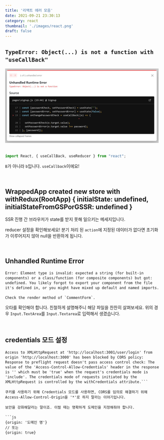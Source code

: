 ```yaml
---
title: '리액트 에러 모음'
date: 2021-09-21 23:30:13
category: react
thumbnail: './images/react.png'
draft: false
---
```


## `TypeError: Object(...) is not a function with "useCallBack"`

<div>

<img src="./images/2021-react-01.jpg" alt="오류" width="500"/>

</div>

<br>

```js
import React, { useCallBack, useReducer } from "react";
```

`B`가 아니라 `b`입니다. `useCallback`이에요!

<br>

## WrappedApp created new store with withRedux(RootApp) { initialState: undefined, initialStateFromGSPorGSSR: undefined }

SSR 진행 간 브라우저가 state를 받지 못해 일으키는 메세지입니다.

reducer 설정을 확인해보세요! 분기 처리 된 `action`에 지정된 데이터가 없다면 초기화가 이루어지지 않아 null을 반환하게 됩니다.

<br>

## Unhandled Runtime Error
```
Error: Element type is invalid: expected a string (for built-in components) or a class/function (for composite components) but got: undefined. You likely forgot to export your component from the file it's defined in, or you might have mixed up default and named imports.

Check the render method of `CommentForm`.
```

오타를 확인해야 합니다. 친철하게 설명해주니 해당 파일을 찬찬히 살펴보세요. 위의 경우 `Input.TextArea`를 `Input.Textarea`로 입력해서 생겼습니다.

<br>

## credentials 모드 설정
```
Access to XMLHttpRequest at 'http://localhost:3001/user/login' from origin 'http://localhost:3000' has been blocked by CORS policy: Response to preflight request doesn't pass access control check: The value of the 'Access-Control-Allow-Credentials' header in the response is '' which must be 'true' when the request's credentials mode is 'include'. The credentials mode of requests initiated by the XMLHttpRequest is controlled by the withCredentials attribute.```

쿠키를 사용하기 위해 Credentials 모드를 사용하면, CORS를 임의로 해결하기 위해 Access-Allow-Control-Origin을 '*'로 하지 말라는 이야기입니다.

보안을 강화해달라는 말이죠. 이럴 때는 명확하게 도메인을 지정해줘야 합니다.

```js
{origin: '도메인 명'}
// 또는
{origin: true}
```